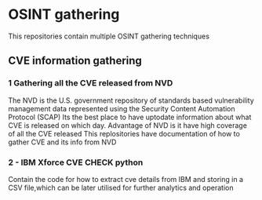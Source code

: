 # OSINT gathering

This repositories contain multiple OSINT gathering techniques
## CVE information gathering
### 1 Gathering all the CVE released from NVD
The NVD is the U.S. government repository of standards based vulnerability management data represented using the Security Content Automation Protocol (SCAP)
Its the best place to have uptodate information about what CVE is released on which day.
Advantage of NVD is it have high coverage of all the CVE released
This replositories have documentation of how to gather CVE and its info from NVD
### 2 - IBM Xforce CVE CHECK python
Contain the code for how to extract cve details from IBM and storing in a CSV file,which can be later utilised for further analytics and operation
